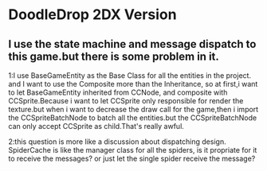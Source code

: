 DoodleDrop 2DX Version
=======================

I use the state machine and message dispatch to this game.but there is some problem in it.
---------------------------------

1:I use BaseGameEntity as the Base Class for all the entities in the
project. and I want to use the Composite more than the Inheritance, so
at first,i want to let BaseGameEntity inherited from CCNode, and
composite with CCSprite.Because i want to let CCSprite only responsible
for render the texture.but when i want to decrease the draw call for the
game,then i import the CCSpriteBatchNode to batch all the entities.but
the CCSpriteBatchNode can only accept CCSprite as child.That's really
awful.

2:this question is more like a discussion about dispatching design.
SpiderCache is like the manager class for all the spiders, is it
propriate for it to receive the messages? or just let the single spider
receive the message?
